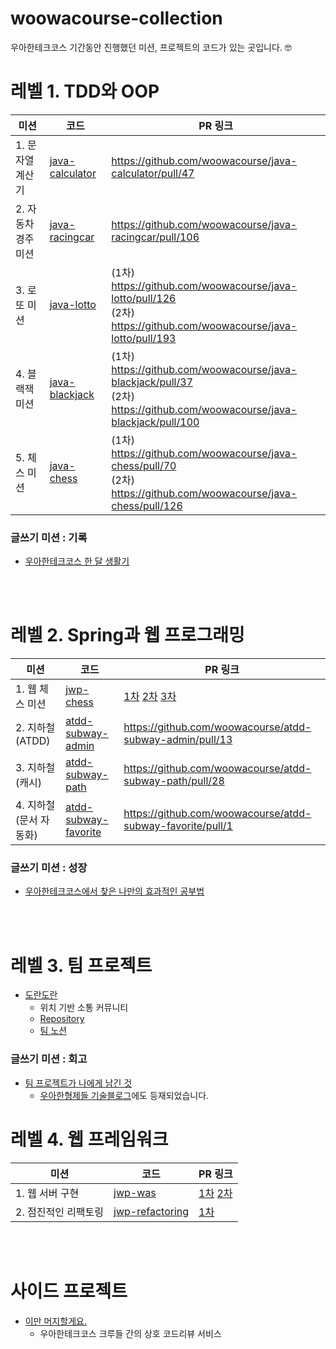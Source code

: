 # woowacourse-collection
우아한테크코스 기간동안 진행했던 미션, 프로젝트의 코드가 있는 곳입니다. 🤓


# 레벨 1. TDD와 OOP

| 미션                | 코드                                                         | PR 링크                                                      |
| ------------------- | ------------------------------------------------------------ | ------------------------------------------------------------ |
| 1. 문자열 계산기    | [java-calculator](https://github.com/woowacourse/java-calculator/tree/yebink) | https://github.com/woowacourse/java-calculator/pull/47       |
| 2. 자동차 경주 미션 | [java-racingcar](https://github.com/woowacourse/java-racingcar/tree/yebink) | https://github.com/woowacourse/java-racingcar/pull/106       |
| 3. 로또 미션        | [java-lotto](https://github.com/woowacourse/java-lotto/tree/yebink) | (1차) https://github.com/woowacourse/java-lotto/pull/126<br />(2차) https://github.com/woowacourse/java-lotto/pull/193 |
| 4. 블랙잭 미션      | [java-blackjack](https://github.com/woowacourse/java-blackjack/tree/yebink) | (1차) https://github.com/woowacourse/java-blackjack/pull/37<br />(2차) https://github.com/woowacourse/java-blackjack/pull/100 |
| 5. 체스 미션        | [java-chess](https://github.com/woowacourse/java-chess/tree/yebink) | (1차) https://github.com/woowacourse/java-chess/pull/70<br />(2차) https://github.com/woowacourse/java-chess/pull/126 |

### 글쓰기 미션 : 기록
- [우아한테크코스 한 달 생활기](https://github.com/YebinK/woowa-writing-2/blob/yebink/level1.md)

<br/><br/>


# 레벨 2. Spring과 웹 프로그래밍

| 미션                    | 코드                                                         | PR 링크                                                      |
| ----------------------- | ------------------------------------------------------------ | ------------------------------------------------------------ |
| 1. 웹 체스 미션         | [jwp-chess](https://github.com/woowacourse/jwp-chess/tree/yebink) | [1차](https://github.com/woowacourse/jwp-chess/pull/83) [2차](https://github.com/woowacourse/jwp-chess/pull/166) [3차](https://github.com/woowacourse/jwp-chess/pull/191) |
| 2. 지하철 (ATDD)        | [atdd-subway-admin](https://github.com/woowacourse/atdd-subway-admin/tree/yebink) | https://github.com/woowacourse/atdd-subway-admin/pull/13     |
| 3. 지하철 (캐시)        | [atdd-subway-path](https://github.com/woowacourse/atdd-subway-path/tree/yebink) | https://github.com/woowacourse/atdd-subway-path/pull/28      |
| 4. 지하철 (문서 자동화) | [atdd-subway-favorite](https://github.com/woowacourse/atdd-subway-favorite/tree/yebink) | https://github.com/woowacourse/atdd-subway-favorite/pull/1   |

### 글쓰기 미션 : 성장
- [우아한테크코스에서 찾은 나만의 효과적인 공부법](https://github.com/YebinK/woowa-writing-2/blob/yebink/level2.md)

<br/><br/>


# 레벨 3. 팀 프로젝트
- [도란도란](https://dorandoran.io)
  - 위치 기반 소통 커뮤니티
  - [Repository](https://github.com/woowacourse-teams/2020-doran-doran)
  - [팀 노션](https://www.notion.so/ellyspace/by-GrassHouse-d46650e173d347e89089bfd88ad1be66)

 ### 글쓰기 미션 : 회고
- [팀 프로젝트가 나에게 남긴 것](https://github.com/YebinK/woowa-writing-2/blob/elly_level3/level3.md)
  - [우아한형제들 기술블로그](https://woowabros.github.io/techcourse/2020/08/28/techcourse-level3-retrospective.html)에도 등재되었습니다.



# 레벨 4. 웹 프레임워크

| 미션                    | 코드                                                         | PR 링크                                                      |
| ----------------------- | ------------------------------------------------------------ | ------------------------------------------------------------ |
| 1. 웹 서버 구현         | [jwp-was](https://github.com/woowacourse/jwp-was/tree/yebink) | [1차](https://github.com/woowacourse/jwp-was/pull/96/files) [2차](https://github.com/woowacourse/jwp-was/pull/171) |
| 2. 점진적인 리팩토링         | [jwp-refactoring](https://github.com/woowacourse/jwp-refactoring/tree/yebink) | [1차](https://github.com/woowacourse/jwp-refactoring/pull/30) |

<br/><br/>

# 사이드 프로젝트
- [이만 머지할게요.](https://github.com/PEACH-BROS/lets-merge)
  - 우아한테크코스 크루들 간의 상호 코드리뷰 서비스